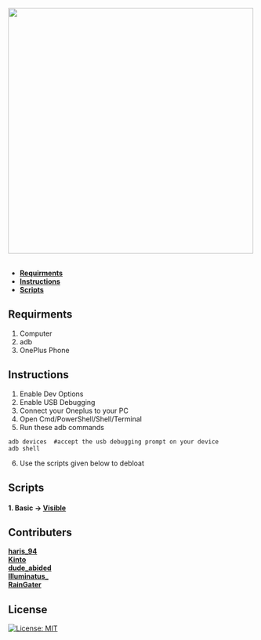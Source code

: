 <img src="https://github.com/DevilDipan/adbdebloater_opseries/blob/master/LOGO.jpg" width="500" /><br><br>
<!--ts-->
   * **[Requirments](#requirments)**
   * **[Instructions](#instructions)**
   * **[Scripts](#scripts)**
<!--te-->

## Requirments
1. Computer
2. adb
3. OnePlus Phone

## Instructions
1. Enable Dev Options
2. Enable USB Debugging
3. Connect your Oneplus to your PC
4. Open Cmd/PowerShell/Shell/Terminal
5. Run these adb commands
```shell
adb devices  #accept the usb debugging prompt on your device
adb shell
```
6. Use the scripts given below to debloat

## Scripts
#### 1. Basic -> [Visible](https://gist.github.com/themagicalmammal/7a7ce38a2de9fe730cd10a90605f5f99)

## Contributers
**[haris_94](https://forum.xda-developers.com/member.php?u=9931329)<br />
[Kinto](https://forum.xda-developers.com/member.php?u=1755710)<br />
[dude_abided](https://forum.xda-developers.com/member.php?u=10663973)<br />
[Illuminatus_](https://forum.xda-developers.com/member.php?u=4391705)<br />
[RainGater](https://forum.xda-developers.com/member.php?u=5379867)**

## License
[![License: MIT](https://img.shields.io/badge/License-MIT-red.svg)](https://github.com/themagicalmammal/oosDebloater/blob/master/LICENSE)
